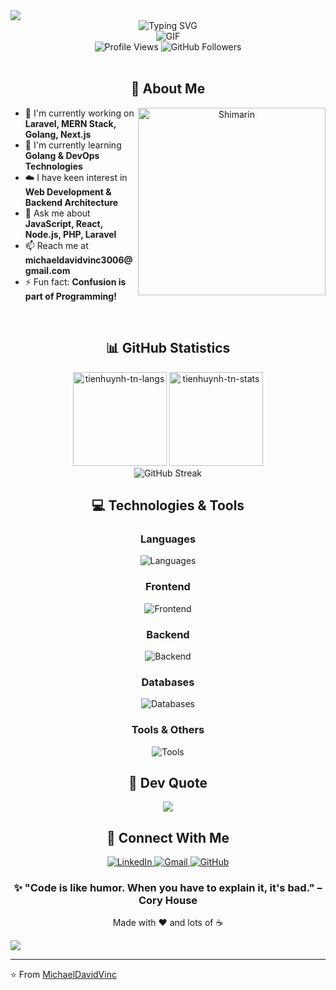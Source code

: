 <!--horizontal divider(gradient)-->
<img src="https://user-images.githubusercontent.com/73097560/115834477-dbab4500-a447-11eb-908a-139a6edaec5c.gif">


<!-- Header with Typing Animation -->
<div align="center">
  <img src="https://readme-typing-svg.herokuapp.com?font=Fira+Code&size=32&duration=2800&pause=2000&color=A9FEF7&center=true&vCenter=true&width=940&lines=Hey+there!+I'm+Michael+David+Vinc+%F0%9F%91%8B;Full+Stack+Developer+%F0%9F%9A%80;Always+Learning+New+Things+%F0%9F%A4%93" alt="Typing SVG" />
</div>

<!-- Animated Snake -->
<div align="center">
  <img alt="GIF" src="https://github.com/vimalverma558/vimalverma558/blob/v2/img/dino.gif" />
</div>
<!-- Profile Views Counter -->
<div align="center">
  <img src="https://komarev.com/ghpvc/?username=michaeldavidvinc1&label=Profile%20views&color=0e75b6&style=flat" alt="Profile Views" />
  <img src="https://img.shields.io/github/followers/michaeldavidvinc1?label=Followers&style=social" alt="GitHub Followers" />
</div>
<br />

<!-- About Me Section -->
<div align="center">
  <h2>🚀 About Me</h2>
  <img align="right" width="300" alt="Shimarin" src="https://i.imgur.com/aNBi8Jf.png"/>
  <div align="left">
    <ul>
      <li>🔭 I'm currently working on <b>Laravel, MERN Stack, Golang, Next.js</b></li>
      <li>🌱 I'm currently learning <b>Golang & DevOps Technologies</b></li>
      <li>☁️ I have keen interest in <b>Web Development & Backend Architecture</b></li>
      <li>💬 Ask me about <b>JavaScript, React, Node.js, PHP, Laravel</b></li>
      <li>📫 Reach me at <b>michaeldavidvinc3006@gmail.com</b></li>
      <li>⚡ Fun fact: <b>Confusion is part of Programming!</b></li>
    </ul>
  </div>
</div>

<br clear="both"/>

<!-- GitHub Stats Section -->
<div align="center">
  <h2>📊 GitHub Statistics</h2>
  <div>
    <img height="150em" src="https://github-readme-stats.vercel.app/api/top-langs/?username=michaeldavidvinc1&layout=compact&show_icon=true&theme=algolia" alt="tienhuynh-tn-langs"/>
    <img height="150em" src="https://github-readme-stats.vercel.app/api/?username=michaeldavidvinc1&layout=compact&show_icon=true&theme=algolia" alt="tienhuynh-tn-stats"/>
  </div>
</div>

<!-- GitHub Streak Stats -->
<div align="center">
  <img src="https://streak-stats.demolab.com?user=michaeldavidvinc1&theme=algolia" alt="GitHub Streak" />
</div>
<!-- Activity Graph
<div align="center">
  <h2>📈 Contribution Graph</h2>
  <img src="https://github-readme-activity-graph.vercel.app/graph?username=michaeldavidvinc1&theme=github-compact&bg_color=ffffff&color=00b4d8&line=0077b6&point=0096c7&area=true&hide_border=true" />
</div>

<div align="center">
  <h2>🏆 GitHub Trophies</h2>
  <img src="https://github-profile-trophy.vercel.app/?username=michaeldavidvinc1&theme=algolia&no-frame=false&no-bg=false&margin-w=4&row=1" />
</div> -->

<!-- Technologies Section -->
<div align="center">
  <h2>💻 Technologies & Tools</h2>
  
  <h3>Languages</h3>
  <img src="https://skillicons.dev/icons?i=js,ts,php,go,html,css" alt="Languages"/>
  
  <h3>Frontend</h3>
  <img src="https://skillicons.dev/icons?i=react,nextjs,tailwind" alt="Frontend"/>
  
  <h3>Backend</h3>
  <img src="https://skillicons.dev/icons?i=nodejs,express,laravel,prisma,go" alt="Backend"/>
  
  <h3>Databases</h3>
  <img src="https://skillicons.dev/icons?i=mongodb,mysql,postgres,sqlite,supabase" alt="Databases"/>
  
  <h3>Tools & Others</h3>
  <img src="https://skillicons.dev/icons?i=git,github,vscode,postman,docker,kubernetes" alt="Tools"/>
</div>


<!-- Quote -->
<div align="center">
  <h2>💭 Dev Quote</h2>
  <img src="https://quotes-github-readme.vercel.app/api?type=horizontal&theme=algolia" />
</div>

<!-- Connect Section -->
<div align="center">
  <h2>🤝 Connect With Me</h2>
  <p>
    <a href="https://www.linkedin.com/in/michael-david-vinc-9b096a210/" target="_blank">
      <img src="https://img.shields.io/badge/LinkedIn-0077B5?style=for-the-badge&logo=linkedin&logoColor=white" alt="LinkedIn"/>
    </a>
    <a href="mailto:michaeldavidvinc3006@gmail.com" target="_blank">
      <img src="https://img.shields.io/badge/Gmail-D14836?style=for-the-badge&logo=gmail&logoColor=white" alt="Gmail"/>
    </a>
    <a href="https://github.com/michaeldavidvinc1" target="_blank">
      <img src="https://img.shields.io/badge/GitHub-100000?style=for-the-badge&logo=github&logoColor=white" alt="GitHub"/>
    </a>
  </p>
</div>

<!-- Support Section
<div align="center">
  <h2>☕ Support My Work</h2>
  <p>If you like my work and want to support me, consider buying me a coffee!</p>
  <a href="https://www.buymeacoffee.com/michaeldavidvinc" target="_blank">
    <img src="https://cdn.buymeacoffee.com/buttons/v2/default-yellow.png" height="50" width="210" alt="Buy Me A Coffee"/>
  </a>
</div> -->

<!-- Footer -->
<div align="center">
  <h3>✨ "Code is like humor. When you have to explain it, it's bad." – Cory House</h3>
  <p>Made with ❤️ and lots of ☕</p>
</div>

<!--horizontal divider(gradient)-->
<img src="https://user-images.githubusercontent.com/73097560/115834477-dbab4500-a447-11eb-908a-139a6edaec5c.gif">

---
⭐️ From [MichaelDavidVinc](https://github.com/michaeldavidvinc1)

